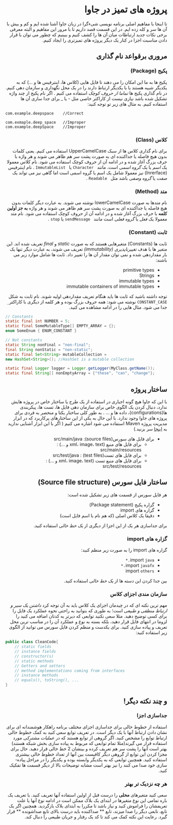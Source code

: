 <div dir="rtl">

# پروژه های تمیز در جاوا

تا اینجا با مفاهیم اصلی برنامه نویسی شیءگرا در زبان جاوا آشنا شده ایم و کم و بیش با آن ها سر و کله زده ایم. در این قسمت قصد داریم تا با مرور این مفاهیم و البته معرفی برخی نکات جدید ارتباطات میان آن ها را کشف کنیم و ببینیم که چطور می توان با قرار دادن مناسبت اجزا در کنار یک دیگر پروژه های تمیزتری را ایجاد کنیم.

## مروری برقواعد نام گذاری
### پکیج (Package)

پکیج ها به ما این امکان را می دهند تا فایل هایی (کلاس ها، اینترفیس ها و ...) که به یکدیگر شبیه هستند یا با یکدیگر ارتباط دارند را در یک محل نگهداری و سازمان دهی کنیم.
در نام گذاری پکیج ها *تماما  از حروف کوچک* استفاده می کنیم . اگر نام پکیج از چند واژه تشکیل شده باشد نیازی نیست از کاراکتر خاصی مثل - یا _ برای جدا سازی آن ها استفاده کنیم. به مثال های زیر تو توجه کنید:

<div dir="ltr">

```
com.example.deepspace    //Correct

com.exmaple.deep_space   //Improper
com.example.deepSpace    //Improper
```

</div>


### کلاس (Class)
برای نام گذاری کلاس ها از سبک UpperCamelCase استفاده می کنیم. یعنی کلمات بدون هیچ فاصله یا جداکننده ای به صورت پشت سر هم ظاهر می شوند و هر واژه با حرف بزرگ آغاز شده و در ادامه آن از حروف کوچک استفاده می شود.
نام کلاس معمولا یک *اسم* یا یک *گروه اسمی* است. مانند ` Character`  یا ` ImmutableList` .
نام اینترفیس (Inrerface) نیز معمولا شامل یک اسم یا گروه اسمی است اما گاهی نیز می تواند یک *صفت* یا *گروه وصفی* باشد مثل ` Readable` .

### متد (Method)
نام متدها به صورت lowerCamelCase  نوشته می شوند. به عبارت دیگر کلمات بدون هیچ فاصله یا جداکننده ای به صورت پشت سر هم ظاهر می شوند و هر واژه **به جز اولین کلمه** با حرف بزرگ آغاز شده و در ادامه آن از حروف کوچک استفاده می شود.
نام متد معمولا یک *فعل* یا *گروه فعلی* است مانند ` sendMessage` یا `stop` .

### ثابت (Constant)
ثابت ها (Constants) متغیرهایی هستند که به صورت *static* و *final* تعریف شده اند. این متغیر ها با هدف *تغییرناپذیری (immutability)* تعریف می شوند، به عبارت دیگر تنها یک بار مقداردهی شده و نمی توان مقدار آن ها را تغییر داد. ثابت ها شامل موارد زیر می باشند:
+ primitive types
+ Strings
+ immutable types
+ immutable containers  of immutable types

توجه داشته باشید که ثابت ها باید هنگام تعریف مقداردهی اولیه شوند.
نام  ثابت به شکل `CONSTANT_CASE`  نوشته می شود: همه حروف بزرگ بوده و هر کلمه از دیگری با کاراکتر`_` جدا می شود. مثال هایی را در ادامه مشاهده می کنید.

<div dir="ltr">

```java
// Constants
static final int NUMBER = 5;
static final SomeMutableType[] EMPTY_ARRAY = {};
enum SomeEnum { ENUM_CONSTANT }

// Not constants
static String nonFinal = "non-final";
final String nonStatic = "non-static";
static final Set<String> mutableCollection = 
new HashSet<String>(); //HashSet is a mutable collection

static final Logger logger = Logger.getLogger(MyClass.getName());
static final String[] nonEmptyArray = {"these", "can", "change"};
```

</div>

## ساختار پروژه

با این که جاوا هیچ گونه اجباری در استفاده از یک طرح یا ساختار خاص در پروژه هایش ندارد، دنبال کردن یک الگوی خاص برای سازمان دهی فایل ها، تست ها، پیکربندی ها(configurations)، داده ها و ... .
به طور کلی ساختار یکتا و منحصر به فردی برای پروژه های جاوا وجود ندارد. با این حال به یکی از این ساختارهای پرکاربرد که در ابزار مدیریت پروژه Maven استفاده می شود اشاره می کنیم ( اگر با این ابزار آشنایی ندارید به [اینجا](https://maven.apache.org/what-is-maven.html) سر بزنید.)
+ برای فایل های سورس(source files): src/main/java
    + برای فایل های منبع (xml، image، text و ...) : src/main/resources
    + برای فایل های تست(test files) : src/test/java
    + برای فایل های منبع تست (xml، image، text و ...) : src/test/resources

## ساختار فایل سورس (Source file structure)

هر فایل سورس از قسمت های زیر تشکیل شده است:
+ گزاره پکیج (Package statement)
+ گزاره های import
+ دقیقا یک کلاس اصلی (که هم نام با اسم فایل است)

برای جداسازی هر یک از این اجزا از دیگری از *یک خط خالی* استفاده کنید.

### گزاره های import

گزاره های import را به صورت زیر منظم کنید:
+ import `java.*`
+ import  `javafx.*`
+ import  `others`

بین جدا کردن این دسته ها از *یک خط خالی* استفاده کنید.

### سازمان مندی اجزای کلاس

مهم ترین نکته ای که در چیدمان اجزای یک کلاس باید به آن توجه کرد *داشتن یک سیر و ارتباط منطقی و طبیعی* است؛ به طوری که بتوانید به راحتی نحوه عملکرد یک فایل را برای کسی توضیح دهید. 
مثلا سعی نکنید توابعی که دیرتر به کدتان اضافه می کنید را لزوما در انتهای فایل قرار دهید، بلکه بسته به نوع و عملکرد آن را در مناسب ترین محل تعریف و پیاده سازی کنید.  برای یکدست و منظم کردن  فایل سورس می توانید از الگوی زیر استفاده کنید:
<div dir="ltr">

```java
public class CleanCode{
    // static fields
    // instance fields
    // constructor(s)
    // static methods
    // Getters and setters
    // method implementations coming from interfaces
    // instance methods
    // equals(), toString(), ...
}
```

</div>

## و چند نکته دیگر!

### جداسازی اجزا

استفاده از خطوط خالی برای جداسازی اجزای مختلف برنامه راهکار هوشمندانه ­ای برای نشان دادن ارتباط آن­ها با یک دیگر است.
در تعریف توابع سعی کنید به کمک خطوط خالی ارتباط توابع را مشخص کنید. اگر گروهی از توابع هستند که در _عملیات مشترکی_ مورد
استفاده قرار می ­گیرند(مثلا تمام توابعی که مربوط به پیاده ­سازی بخش شبکه هستند) بهتر است آن­ها را پشت سر هم تعریف کرده و بینشان 2 خط خالی قرار دهید. حال برای مجزا کردن این توابع از گروهی دیگر کافیست بین آنها از تعداد خطوط خالی بیشتری استفاده کنید.
هم­چنین توابعی که به یکدیگر وابسته بوده و یکدیگر را در مراحل پیاده­ سازی خود صدا می­ کنند را نیز بهتر است مشابه توضیحات بالا از دیگر
قسمت ها تفکیک کنید.

### هر چه نزدیک تر بهتر

سعی کنید متغیر­های **محلی** را درست قبل از اولین استفاده آن­ها تعریف کنید. با تعریف یک باره تمامی این نوع متغیرها در ابتدای یک
بلاک ممکن است در ادامه نوع آن­ها یا علت تعریفشان را فراموش کنید و نیاز باشد تا مکررا به ابتدای بلاک بازگردید.
هم­­چنین اگر یک تابع، تابعی دیگر را صدا می­زند، تابع ** صداکننده باید درست بالای تابع صداشونده ** قرار گیرد.  رعایت این نکته کمک می­ کند تا کد یک رفتار و جریان طبیعی را دنبال کند.

</div>